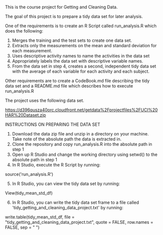 This is the course project for Getting and Cleaning Data. 

The goal of this project is to prepare a tidy data set for later analysis.

One of the requirements is to create an R Script called run_analysis.R which does the following:

1. Merges the training and the test sets to create one data set.
2. Extracts only the measurements on the mean and standard deviation for each measurement.
3. Uses descriptive activity names to name the activities in the data set
4. Appropriately labels the data set with descriptive variable names.
5. From the data set in step 4, creates a second, independent tidy data set with the average of each variable for each activity and each subject.

Other requirements are to create a CodeBook.md file describing the tidy data set and a README.md file which describes how to execute run_analysis.R

The project uses the following data set.

https://d396qusza40orc.cloudfront.net/getdata%2Fprojectfiles%2FUCI%20HAR%20Dataset.zip

INSTRUCTIONS ON PREPARING THE DATA SET

1. Download the data zip file and unzip in a directory on your machine. Take note of the absolute path the data is extracted in.
2. Clone the repository and copy run_analysis.R into the absolute path in step 1
3. Open up R Studio and change the working directory using setwd() to the absolute path in step 1
4. In R Studio, execute the R Script by running: 

source('run_analysis.R')

5. In R Studio, you can view the tidy data set by running: 

View(tidy_mean_std_df)

6. In R Studio, you can write the tidy data set frame to a file called 'tidy_getting_and_cleaning_data_project.txt' by running: 

write.table(tidy_mean_std_df, file = "tidy_getting_and_cleaning_data_project.txt", quote = FALSE, row.names = FALSE, sep = " ")
